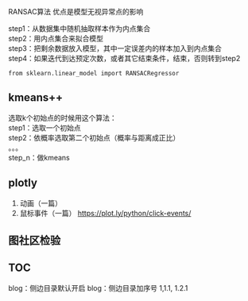 RANSAC算法
优点是模型无视异常点的影响

step1：从数据集中随机抽取样本作为内点集合  
step2：用内点集合来拟合模型  
step3：把剩余数据放入模型，其中一定误差内的样本加入到内点集合  
step4：如果迭代到达预定次数，或者其它结束条件，结束，否则转到step2  


```
from sklearn.linear_model import RANSACRegressor
```



## kmeans++
选取k个初始点的时候用这个算法：  
step1：选取一个初始点  
step2：依概率选取第二个初始点（概率与距离成正比）  
。。。  
step_n：做kmeans  

## plotly
1. 动画（一篇）
2. 鼠标事件（一篇）
https://plot.ly/python/click-events/

## 图社区检验

## TOC
blog：侧边目录默认开启
blog：侧边目录加序号 1,1.1, 1.2.1
